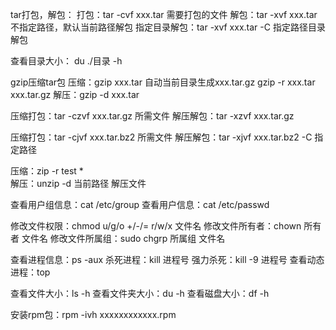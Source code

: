 tar打包，解包：
打包：tar -cvf xxx.tar 需要打包的文件
解包：tar -xvf xxx.tar 				不指定路径，默认当前路径解包
指定目录解包：tar -xvf xxx.tar -C	指定路径目录解包

查看目录大小：
du ./目录 -h

gzip压缩tar包
压缩：gzip xxx.tar			自动当前目录生成xxx.tar.gz
gzip -r xxx.tar xxx.tar.gz
解压：gzip -d xxx.tar

压缩打包：tar -czvf xxx.tar.gz	所需文件
解压解包：tar -xzvf xxx.tar.gz

压缩打包：tar -cjvf xxx.tar.bz2	所需文件
解压解包：tar -xjvf xxx.tar.bz2 -C	指定路径

压缩：zip -r test *	
解压：unzip -d 当前路径 解压文件


查看用户组信息：cat /etc/group
查看用户信息：cat /etc/passwd

修改文件权限：chmod u/g/o +/-/= r/w/x 文件名
修改文件所有者：chown 所有者 文件名
修改文件所属组：sudo chgrp 所属组 文件名

查看进程信息：ps -aux
杀死进程：kill 进程号
强力杀死：kill -9 进程号
查看动态进程：top

查看文件大小：ls -h
查看文件夹大小：du -h
查看磁盘大小：df -h

安装rpm包：rpm -ivh xxxxxxxxxxxx.rpm
